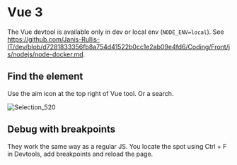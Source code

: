 # Vue 3

The Vue devtool is available only in dev or local env (`NODE_ENV=local`). See https://github.com/Janis-Rullis-IT/dev/blob/d7281833356fb8a754d41522b0cc1e2ab09e4fd6/Coding/Front/js/nodejs/node-docker.md.

## Find the element
Use the aim icon at the top right of Vue tool.
Or a search.

![Selection_520](https://user-images.githubusercontent.com/17935810/214269719-533f326f-56be-4c77-bcc7-a07ed8fdc48c.png)

## Debug with breakpoints

They work the same way as a regular JS. You locate the spot using Ctrl + F in Devtools, add breakpoints and reload the page.
